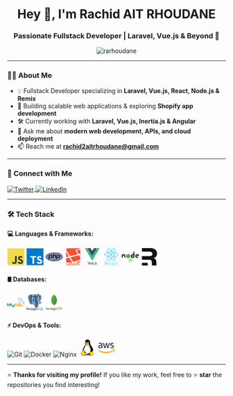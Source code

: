 <h1 align="center">Hey 👋, I'm Rachid AIT RHOUDANE</h1>
<h3 align="center">Passionate Fullstack Developer | Laravel, Vue.js & Beyond 🚀</h3>

<p align="center">
  <img src="https://komarev.com/ghpvc/?username=rarhoudane&label=Profile%20Views&color=0e75b6&style=flat" alt="rarhoudane" />
</p>

---

### 👨‍💻 About Me
- 💡 Fullstack Developer specializing in **Laravel, Vue.js, React, Node.js & Remix**
- 🔭 Building scalable web applications & exploring **Shopify app development**
- 🛠 Currently working with **Laravel, Vue.js, Inertia.js & Angular**
- 💬 Ask me about **modern web development, APIs, and cloud deployment**
- 📫 Reach me at **rachid2aitrhoudane@gmail.com**

---

### 🚀 Connect with Me
<p align="left">
  <a href="https://twitter.com/rarhoudane" target="_blank">
    <img align="center" src="https://raw.githubusercontent.com/rahuldkjain/github-profile-readme-generator/master/src/images/icons/Social/twitter.svg" alt="Twitter" height="30" width="40"/>
  </a>
  <a href="https://linkedin.com/in/rachid-ait-rhoudane-52841b33b" target="_blank">
    <img align="center" src="https://raw.githubusercontent.com/rahuldkjain/github-profile-readme-generator/master/src/images/icons/Social/linked-in-alt.svg" alt="LinkedIn" height="30" width="40"/>
  </a>
</p>

---

### 🛠 Tech Stack
#### 💻 Languages & Frameworks:
<p align="left">
  <img src="https://raw.githubusercontent.com/devicons/devicon/master/icons/javascript/javascript-original.svg" alt="JavaScript" width="40" height="40"/>
  <img src="https://raw.githubusercontent.com/devicons/devicon/master/icons/typescript/typescript-original.svg" alt="TypeScript" width="40" height="40"/>
  <img src="https://raw.githubusercontent.com/devicons/devicon/master/icons/php/php-original.svg" alt="PHP" width="40" height="40"/>
  <img src="https://raw.githubusercontent.com/devicons/devicon/master/icons/laravel/laravel-plain-wordmark.svg" alt="Laravel" width="40" height="40"/>
  <img src="https://raw.githubusercontent.com/devicons/devicon/master/icons/vuejs/vuejs-original-wordmark.svg" alt="Vue.js" width="40" height="40"/>
  <img src="https://raw.githubusercontent.com/devicons/devicon/master/icons/react/react-original-wordmark.svg" alt="React" width="40" height="40"/>
  <img src="https://raw.githubusercontent.com/devicons/devicon/master/icons/nodejs/nodejs-original-wordmark.svg" alt="Node.js" width="40" height="40"/>
  <img src="https://raw.githubusercontent.com/devicons/devicon/master/icons/remix/remix-original.svg" alt="Remix" width="40" height="40"/>
</p>

#### 🛢 Databases:
<p align="left">
  <img src="https://raw.githubusercontent.com/devicons/devicon/master/icons/mysql/mysql-original-wordmark.svg" alt="MySQL" width="40" height="40"/>
  <img src="https://raw.githubusercontent.com/devicons/devicon/master/icons/postgresql/postgresql-original-wordmark.svg" alt="PostgreSQL" width="40" height="40"/>
  <img src="https://raw.githubusercontent.com/devicons/devicon/master/icons/mongodb/mongodb-original-wordmark.svg" alt="MongoDB" width="40" height="40"/>
</p>

#### ⚡ DevOps & Tools:
<p align="left">
  <img src="https://www.vectorlogo.zone/logos/git-scm/git-scm-icon.svg" alt="Git" width="40" height="40"/>
  <img src="https://www.vectorlogo.zone/logos/docker/docker-icon.svg" alt="Docker" width="40" height="40"/>
  <img src="https://www.vectorlogo.zone/logos/nginx/nginx-icon.svg" alt="Nginx" width="40" height="40"/>
  <img src="https://raw.githubusercontent.com/devicons/devicon/master/icons/linux/linux-original.svg" alt="Linux" width="40" height="40"/>
  <img src="https://raw.githubusercontent.com/devicons/devicon/master/icons/amazonwebservices/amazonwebservices-original-wordmark.svg" alt="AWS" width="40" height="40"/>
</p>

---

⭐ **Thanks for visiting my profile!** If you like my work, feel free to ⭐ **star** the repositories you find interesting!

